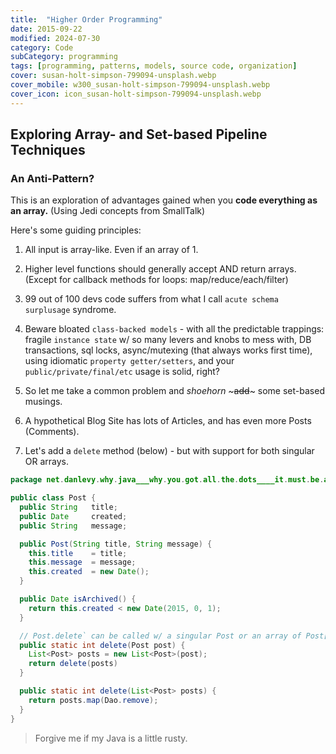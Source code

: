 ```yaml
---
title:  "Higher Order Programming"
date: 2015-09-22
modified: 2024-07-30
category: Code
subCategory: programming
tags: [programming, patterns, models, source code, organization]
cover: susan-holt-simpson-799094-unsplash.webp
cover_mobile: w300_susan-holt-simpson-799094-unsplash.webp
cover_icon: icon_susan-holt-simpson-799094-unsplash.webp
---
```


## Exploring Array- and Set-based Pipeline Techniques

### An Anti-Pattern?

This is an exploration of advantages gained when you **code everything as an array.** (Using Jedi concepts from SmallTalk)

Here's some guiding principles:

1.  All input is array-like. Even if an array of 1.
1.  Higher level functions should generally accept AND return arrays. (Except for callback methods for loops: map/reduce/each/filter)
1.  99 out of 100 devs code suffers from what I call `acute schema surplusage` syndrome.
1.  Beware bloated `class-backed models` - with all the predictable trappings: fragile `instance state` w/ so many levers and knobs to mess with, DB transactions, sql locks, async/mutexing (that always works first time), using idiomatic `property getter/setters`, and your `public/private/final/etc` usage is solid, right?

1.  So let me take a common problem and _shoehorn_ ~~~add~~~ some set-based musings.
1.  A hypothetical Blog Site has lots of Articles, and has even more Posts (Comments).
1.  Let's add a `delete` method (below) - but with support for both singular OR arrays.

```java
package net.danlevy.why.java___why.you.got.all.the.dots____it.must.be.all.the.factories;

public class Post {
  public String   title;
  public Date     created;
  public String   message;

  public Post(String title, String message) {
    this.title    = title;
    this.message  = message;
    this.created  = new Date();
  }

  public Date isArchived() {
    return this.created < new Date(2015, 0, 1);
  }

  // Post.delete` can be called w/ a singular Post or an array of Post[]
  public static int delete(Post post) {
    List<Post> posts = new List<Post>(post);
    return delete(posts)
  }

  public static int delete(List<Post> posts) {
    return posts.map(Dao.remove);
  }
}
```

> Forgive me if my Java is a little rusty.

